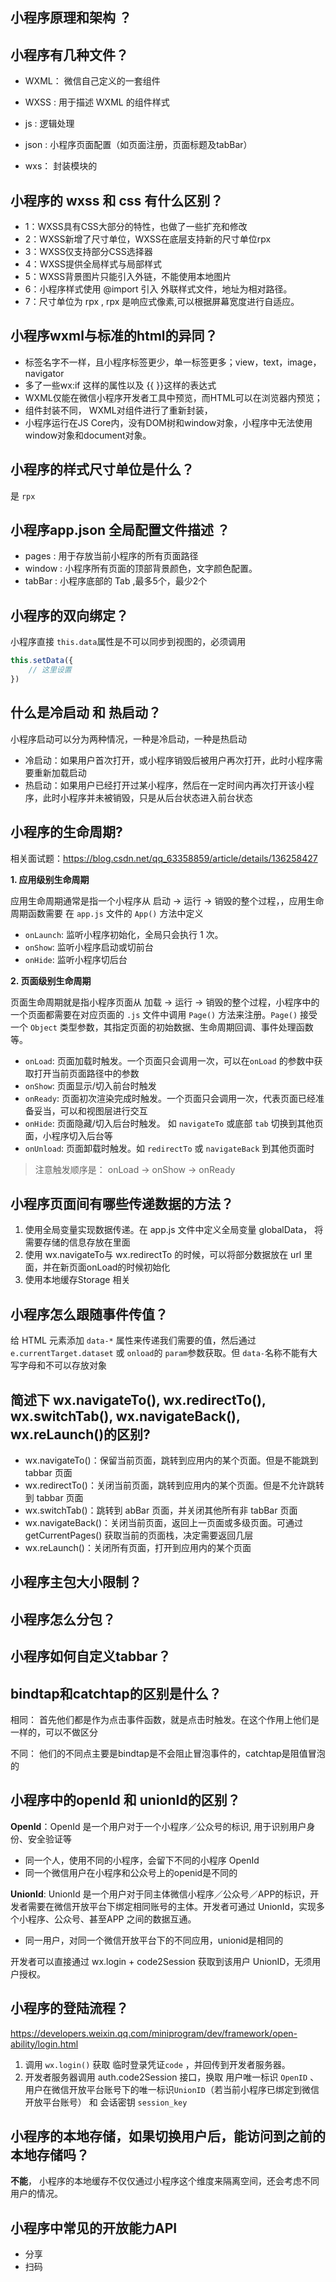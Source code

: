 ## 小程序原理和架构 ？

## 小程序有几种文件？
- WXML： 微信自己定义的一套组件
- WXSS :    用于描述 WXML 的组件样式
- js :   逻辑处理
- json  :  小程序页面配置（如页面注册，页面标题及tabBar）

- wxs： 封装模块的

## 小程序的 wxss 和 css 有什么区别？
- 1：WXSS具有CSS大部分的特性，也做了一些扩充和修改
- 2：WXSS新增了尺寸单位，WXSS在底层支持新的尺寸单位rpx
- 3：WXSS仅支持部分CSS选择器
- 4：WXSS提供全局样式与局部样式
- 5：WXSS背景图片只能引入外链，不能使用本地图片
- 6：小程序样式使用 @import 引入 外联样式文件，地址为相对路径。
- 7：尺寸单位为 rpx , rpx 是响应式像素,可以根据屏幕宽度进行自适应。


## 小程序wxml与标准的html的异同？

- 标签名字不一样，且小程序标签更少，单一标签更多；view，text，image，navigator
- 多了一些wx:if 这样的属性以及 {{ }}这样的表达式
- WXML仅能在微信小程序开发者工具中预览，而HTML可以在浏览器内预览；
- 组件封装不同， WXML对组件进行了重新封装，
- 小程序运行在JS Core内，没有DOM树和window对象，小程序中无法使用window对象和document对象。

## 小程序的样式尺寸单位是什么？

是 `rpx`

## 小程序app.json 全局配置文件描述 ？
- pages : 用于存放当前小程序的所有页面路径
- window : 小程序所有页面的顶部背景颜色，文字颜色配置。
- tabBar : 小程序底部的 Tab ,最多5个，最少2个

## 小程序的双向绑定？
小程序直接 `this.data`属性是不可以同步到视图的，必须调用
```js
this.setData({
    // 这里设置
})
```

## 什么是冷启动 和 热启动？

小程序启动可以分为两种情况，一种是冷启动，一种是热启动

- 冷启动：如果用户首次打开，或小程序销毁后被用户再次打开，此时小程序需要重新加载启动
- 热启动：如果用户已经打开过某小程序，然后在一定时间内再次打开该小程序，此时小程序并未被销毁，只是从后台状态进入前台状态

## 小程序的生命周期?

相关面试题：https://blog.csdn.net/qq_63358859/article/details/136258427

**1. 应用级别生命周期**

应用生命周期通常是指一个小程序从 启动 → 运行 → 销毁的整个过程，，应用生命周期函数需要 在 `app.js` 文件的 `App()` 方法中定义

- `onLaunch`: 监听小程序初始化，全局只会执行 1 次。
- `onShow`: 监听小程序启动或切前台
- `onHide`: 监听小程序切后台

**2. 页面级别生命周期**

页面生命周期就是指小程序页面从 加载 → 运行 → 销毁的整个过程，小程序中的一个页面都需要在对应页面的 `.js` 文件中调用 `Page()` 方法来注册。`Page()` 接受一个 `Object` 类型参数，其指定页面的初始数据、生命周期回调、事件处理函数等。

- `onLoad`: 页面加载时触发。一个页面只会调用一次，可以在`onLoad` 的参数中获取打开当前页面路径中的参数
- `onShow`: 页面显示/切入前台时触发
- `onReady`: 页面初次渲染完成时触发。一个页面只会调用一次，代表页面已经准备妥当，可以和视图层进行交互
- `onHide`: 页面隐藏/切入后台时触发。 如 `navigateTo` 或底部 `tab` 切换到其他页面，小程序切入后台等
- `onUnload`: 页面卸载时触发。如 `redirectTo` 或 `navigateBack` 到其他页面时

> 注意触发顺序是： onLoad -> onShow -> onReady

## 小程序页面间有哪些传递数据的方法？
1. 使用全局变量实现数据传递。在 app.js 文件中定义全局变量 globalData， 将需要存储的信息存放在里面
2. 使用 wx.navigateTo与 wx.redirectTo 的时候，可以将部分数据放在 url 里面，并在新页面onLoad的时候初始化
3. 使用本地缓存Storage 相关

## 小程序怎么跟随事件传值？

给 HTML 元素添加 `data-*` 属性来传递我们需要的值，然后通过 `e.currentTarget.dataset` 或 `onload`的 `param`参数获取。但 `data-`名称不能有大写字母和不可以存放对象

## 简述下 wx.navigateTo(), wx.redirectTo(), wx.switchTab(), wx.navigateBack(), wx.reLaunch()的区别?

- wx.navigateTo()：保留当前页面，跳转到应用内的某个页面。但是不能跳到 tabbar 页面
- wx.redirectTo()：关闭当前页面，跳转到应用内的某个页面。但是不允许跳转到 tabbar 页面
- wx.switchTab()：跳转到 abBar 页面，并关闭其他所有非 tabBar 页面
- wx.navigateBack()：关闭当前页面，返回上一页面或多级页面。可通过getCurrentPages() 获取当前的页面栈，决定需要返回几层
- wx.reLaunch()：关闭所有页面，打开到应用内的某个页面


## 小程序主包大小限制？

## 小程序怎么分包？

## 小程序如何自定义tabbar？

## bindtap和catchtap的区别是什么？
相同：
首先他们都是作为点击事件函数，就是点击时触发。在这个作用上他们是一样的，可以不做区分

不同：
他们的不同点主要是bindtap是不会阻止冒泡事件的，catchtap是阻值冒泡的

## 小程序中的openId 和 unionId的区别？
**OpenId**：OpenId 是一个用户对于一个小程序／公众号的标识, 用于识别用户身份、安全验证等

- 同一个人，使用不同的小程序，会留下不同的小程序 OpenId
- 同一个微信用户在小程序和公众号上的openid是不同的

**UnionId**: UnionId 是一个用户对于同主体微信小程序／公众号／APP的标识，开发者需要在微信开放平台下绑定相同账号的主体。开发者可通过 UnionId，实现多个小程序、公众号、甚至APP 之间的数据互通。

- 同一用户，对同一个微信开放平台下的不同应用，unionid是相同的

开发者可以直接通过 wx.login + code2Session 获取到该用户 UnionID，无须用户授权。

## 小程序的登陆流程？
https://developers.weixin.qq.com/miniprogram/dev/framework/open-ability/login.html

1. 调用 `wx.login()` 获取 临时登录凭证`code` ，并回传到开发者服务器。
2. 开发者服务器调用 auth.code2Session 接口，换取 用户唯一标识 `OpenID` 、 用户在微信开放平台账号下的唯一标识`UnionID`（若当前小程序已绑定到微信开放平台账号） 和 会话密钥 `session_key`

## 小程序的本地存储，如果切换用户后，能访问到之前的本地存储吗？
**不能**， 小程序的本地缓存不仅仅通过小程序这个维度来隔离空间，还会考虑不同用户的情况。

## 小程序中常见的开放能力API

- 分享
- 扫码


